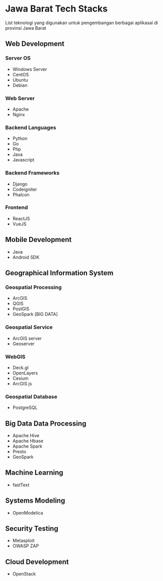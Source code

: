 # Jawa Barat Tech Stacks

List teknologi yang digunakan untuk pengembangan berbagai aplikasai di provinsi Jawa Barat

## Web Development

### Server OS
- Windows Server
- CentOS
- Ubuntu
- Debian

### Web Server
- Apache
- Nginx

### Backend Languages
- Python
- Go
- Php
- Java
- Javascript

### Backend Frameworks
- Django
- Codeigniter
- Phalcon

### Frontend
- ReactJS
- VueJS

## Mobile Development
- Java
- Android SDK

## Geographical Information System

### Geospatial Processing
- ArcGIS
- QGIS
- PostGIS
- GeoSpark [BIG DATA]

### Geospatial Service
- ArcGIS server
- Geoserver

### WebGIS
- Deck.gl
- OpenLayers
- Cesium
- ArcGIS js

### Geospatial Database
- PostgreSQL

## Big Data Data Processing
- Apache Hive
- Apache Hbase
- Apache Spark
- Presto
- GeoSpark

## Machine Learning
- fastText

## Systems Modeling
- OpenModelica

## Security Testing
- Metasploit
- OWASP ZAP

## Cloud Development
- OpenStack

